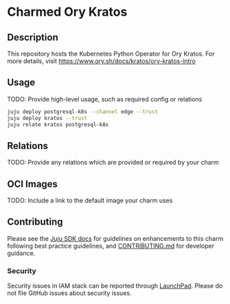 # Charmed Ory Kratos

## Description

This repository hosts the Kubernetes Python Operator for Ory Kratos.
For more details, visit https://www.ory.sh/docs/kratos/ory-kratos-intro

## Usage

TODO: Provide high-level usage, such as required config or relations
```bash
juju deploy postgresql-k8s --channel edge --trust
juju deploy kratos --trust
juju relate kratos postgresql-k8s
```

## Relations

TODO: Provide any relations which are provided or required by your charm

## OCI Images

TODO: Include a link to the default image your charm uses

## Contributing

Please see the [Juju SDK docs](https://juju.is/docs/sdk) for guidelines on enhancements to this charm following best practice guidelines, and [CONTRIBUTING.md](https://github.com/canonical/kratos-operator/blob/main/CONTRIBUTING.md) for developer guidance.
### Security
Security issues in IAM stack can be reported through [LaunchPad](https://wiki.ubuntu.com/DebuggingSecurity#How%20to%20File). Please do not file GitHub issues about security issues.
